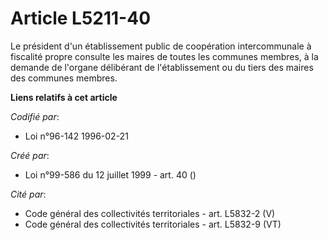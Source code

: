 # Article L5211-40

Le président d'un établissement public de coopération intercommunale à fiscalité propre  consulte les maires de toutes les
communes membres, à la demande de l'organe délibérant de l'établissement ou du tiers des maires des communes membres.

**Liens relatifs à cet article**

_Codifié par_:

  - Loi n°96-142 1996-02-21

_Créé par_:

  - Loi n°99-586 du 12 juillet 1999 - art. 40 ()

_Cité par_:

  - Code général des collectivités territoriales - art. L5832-2 (V)
  - Code général des collectivités territoriales - art. L5832-9 (VT)
